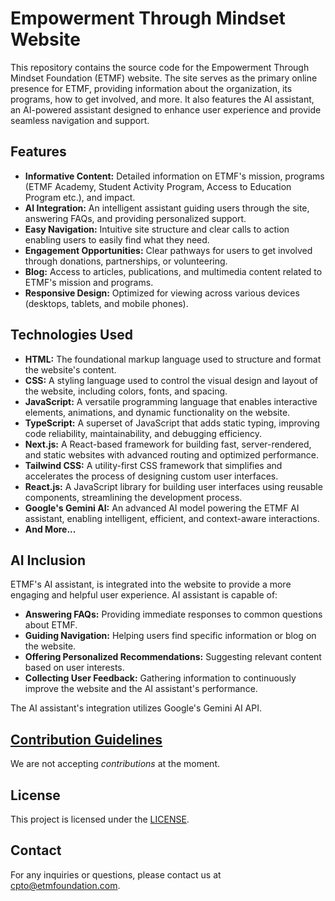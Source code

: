 # Empowerment Through Mindset Website

This repository contains the source code for the Empowerment Through Mindset Foundation (ETMF) website. The site serves as the primary online presence for ETMF, providing information about the organization, its programs, how to get involved, and more. It also features the AI assistant, an AI-powered assistant designed to enhance user experience and provide seamless navigation and support.

## Features

- **Informative Content:** Detailed information on ETMF's mission, programs (ETMF Academy, Student Activity Program, Access to Education Program etc.), and impact.
- **AI Integration:** An intelligent assistant guiding users through the site, answering FAQs, and providing personalized support.
- **Easy Navigation:** Intuitive site structure and clear calls to action enabling users to easily find what they need.
- **Engagement Opportunities:** Clear pathways for users to get involved through donations, partnerships, or volunteering.
- **Blog:** Access to articles, publications, and multimedia content related to ETMF's mission and programs.
- **Responsive Design:** Optimized for viewing across various devices (desktops, tablets, and mobile phones).

## Technologies Used

- **HTML:** The foundational markup language used to structure and format the website's content.
- **CSS:** A styling language used to control the visual design and layout of the website, including colors, fonts, and spacing.
- **JavaScript:** A versatile programming language that enables interactive elements, animations, and dynamic functionality on the website.
- **TypeScript:** A superset of JavaScript that adds static typing, improving code reliability, maintainability, and debugging efficiency.
- **Next.js:** A React-based framework for building fast, server-rendered, and static websites with advanced routing and optimized performance.
- **Tailwind CSS:** A utility-first CSS framework that simplifies and accelerates the process of designing custom user interfaces.
- **React.js:** A JavaScript library for building user interfaces using reusable components, streamlining the development process.
- **Google's Gemini AI:** An advanced AI model powering the ETMF AI assistant, enabling intelligent, efficient, and context-aware interactions.
- **And More...**

## AI Inclusion

ETMF's AI assistant, is integrated into the website to provide a more engaging and helpful user experience. AI assistant is capable of:

- **Answering FAQs:** Providing immediate responses to common questions about ETMF.
- **Guiding Navigation:** Helping users find specific information or blog on the website.
- **Offering Personalized Recommendations:** Suggesting relevant content based on user interests.
- **Collecting User Feedback:** Gathering information to continuously improve the website and the AI assistant's performance.

The AI assistant's integration utilizes Google's Gemini AI API.

## [Contribution Guidelines](https://github.com/Quarantiine/ETMF-Main-Website/blob/main/CONTRIBUTING.md)

We are not accepting _contributions_ at the moment.

## License

This project is licensed under the [LICENSE](https://github.com/Quarantiine/ETMF-Main-Website/blob/main/LICENSE.md).

## Contact

For any inquiries or questions, please contact us at [cpto@etmfoundation.com](mailto:cpto@etmfoundation.com).
